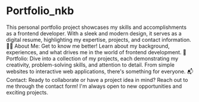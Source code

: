 # Portfolio_nkb
This personal portfolio project showcases my skills and accomplishments as a frontend developer. With a sleek and modern design, it serves as a digital resume, highlighting my expertise, projects, and contact information.
👨‍💼 About Me: Get to know me better! Learn about my background, experiences, and what drives me in the world of frontend development.
🎨 Portfolio: Dive into a collection of my projects, each demonstrating my creativity, problem-solving skills, and attention to detail. From simple websites to interactive web applications, there's something for everyone.
📬 Contact: Ready to collaborate or have a project idea in mind? Reach out to me through the contact form! I'm always open to new opportunities and exciting projects.
